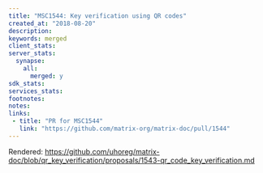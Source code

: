 ```yaml
---
title: "MSC1544: Key verification using QR codes"
created_at: "2018-08-20"
description:
keywords: merged
client_stats:
server_stats:
  synapse:
    all:
      merged: y
sdk_stats:
services_stats:
footnotes:
notes:
links:
 - title: "PR for MSC1544"
   link: "https://github.com/matrix-org/matrix-doc/pull/1544"
---
```

Rendered: https://github.com/uhoreg/matrix-doc/blob/qr_key_verification/proposals/1543-qr_code_key_verification.md
